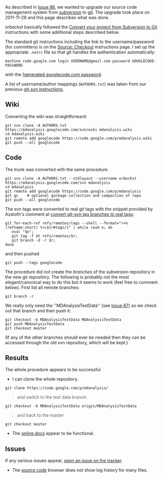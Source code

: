 As described in [Issue 86](http://issues.mdanalysis.org/86), we wanted to upgrade our source code management system from [subversion](subversion) to [git](git). The upgrade took place on 2011-11-28 and this page describes what was done.

orbeckst basically followed the [Convert your project from Subversion to Git](http://code.google.com/p/support/wiki/ConvertingSvnToGit) instructions with some additional steps described below.

The standard git instructions including the link to the username/password (for committers) is on the [Source: Checkout](http://code.google.com/p/mdanalysis/source/checkout) instructions page. I set up the appropriate `.netrc` file so that git handles the authentication automatically:
```
machine code.google.com login USERNAME@gmail.com password GOOGLECODE-PASSWORD
```
with the [[generated googlecode.com password](http://code.google.com/hosting/settings).

A list of username/author mappings (`AUTHORS.txt`) was taken from our previous [git-svn instructions](Source#git).

## Wiki ##
Converting the wiki was straightforward:
```
git svn clone -A AUTHORS.txt https://mdanalysis.googlecode.com/svn/wiki mdanalysis.wiki
cd mdanalysis.wiki
git remote add googlecode https://code.google.com/p/mdanalysis.wiki
git push --all googlecode
```

## Code ##
The trunk was converted with the same procedure:
```
git svn clone -A AUTHORS.txt --stdlayout --username orbeckst https://mdanalysis.googlecode.com/svn mdanalysis
cd mdanalysis
git remote add googlecode https://code.google.com/p/mdanalysis
git gc    # optional garbage collection and compaction of repo
git push --all googlecode
```

The svn tags were converted to real git tags with the snippet provided by Azatoth's comment at [convert git-svn tag branches to real tags](http://gitready.com/advanced/2009/02/16/convert-git-svn-tag-branches-to-real-tags.html):
```
git for-each-ref refs/remotes/tags --shell --format="r=%(refname:short) t=\${r#tags/}" | while read e; do 
   eval "$e"; 
   git tag -f $t refs/remotes/$r; 
   git branch -d -r $r; 
done 
```
and then pushed
```
git push --tags googlecode
```

The procedure did not create the _branches_ of the subversion repository in the new git repository. The following is probably not the most elegant/canonical way to do this but it seems to work (feel free to comment below). First list all remote branches:
```
git branch -r
```
We really only need the ''MDAnalysisTestData'' (see [Issue 87](http://issues.mdanalysis.org/87)) so we check out that branch and then push it:
```
git checkout -b MDAnalysisTestData MDAnalysisTestData
git push MDAnalysisTestData
git checkout master
```
(If any of the other branches should ever be needed then they can be accessed through the old svn repository, which will be kept.)

## Results ##
The whole procedure appears to be successful

  * I can clone the whole repository.
```
git clone https://code.google.com/p/mdanalysis/
```
> and switch to the test data branch:
```
git checkout -b MDAnalysisTestData origin/MDAnalysisTestData
```
> and back to the master
```
git checkout master
```
  * The [online docs](http://docs.mdanalysis.org/index.html) appear to be functional.


## Issues ##
If any serious issues appear, [open an issue on the tracker](https://github.com/MDAnalysis/mdanalysis/issues).
  * The [source code](https://github.com/MDAnalysis/mdanalysis/) browser does not show log history for many files.

